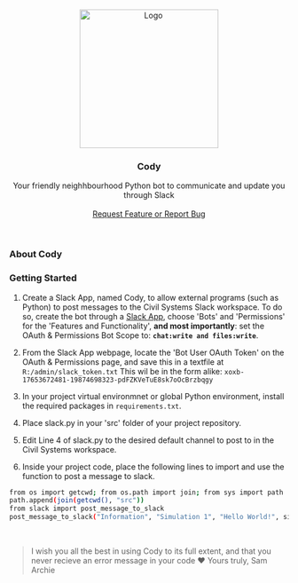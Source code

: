 <br />
<p align="center">
  <img src="https://avatars.slack-edge.com/2021-08-02/2324270040231_205f77f3db7ed63557bd_512.png" alt="Logo" width="250">
  </a>

  <h3 align="center">Cody</h3>

  <p align="center">
    Your friendly neighhbourhood Python bot to communicate and update you through Slack
    <br />
    <br />
    <a href="https://github.com/samarchie/cody/issues">Request Feature or Report Bug</a>
  </p>
</p>
<br />

### About Cody

### Getting Started

1. Create a Slack App, named Cody, to allow external programs (such as Python) to post messages to the Civil Systems Slack workspace. To do so, create the bot through a [Slack App](https://api.slack.com/apps), choose 'Bots' and 'Permissions' for the 'Features and Functionality', **and most importantly**: set the OAuth & Permissions Bot Scope to: **```chat:write and files:write```**.

2. From the Slack App webpage, locate the 'Bot User OAuth Token' on the OAuth & Permissions page, and save this in a textfile at ```R:/admin/slack_token.txt```
This wil be in the form alike: ```xoxb-17653672481-19874698323-pdFZKVeTuE8sk7oOcBrzbqgy```

3. In your project virtual environmnet or global Python environment, install the required packages in ```requirements.txt```.

4. Place slack.py in your 'src' folder of your project repository.

4. Edit Line 4 of slack.py to the desired default channel to post to in the Civil Systems workspace.  

3. Inside your project code, place the following lines to import and use the function to post a message to slack.
```sh
from os import getcwd; from os.path import join; from sys import path
path.append(join(getcwd(), "src"))
from slack import post_message_to_slack
post_message_to_slack("Information", "Simulation 1", "Hello World!", silent=True)
```

<br>

> I wish you all the best in using Cody to its full extent, and that you never recieve an error message in your code :heart:
> Yours truly, Sam Archie
